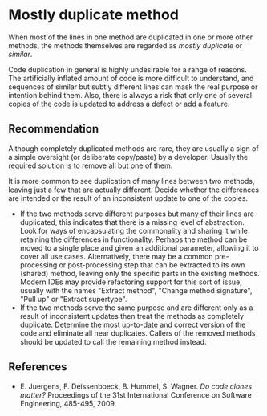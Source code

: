 # Mostly duplicate method
When most of the lines in one method are duplicated in one or more other methods, the methods themselves are regarded as *mostly duplicate* or *similar*.

Code duplication in general is highly undesirable for a range of reasons. The artificially inflated amount of code is more difficult to understand, and sequences of similar but subtly different lines can mask the real purpose or intention behind them. Also, there is always a risk that only one of several copies of the code is updated to address a defect or add a feature.


## Recommendation
Although completely duplicated methods are rare, they are usually a sign of a simple oversight (or deliberate copy/paste) by a developer. Usually the required solution is to remove all but one of them.

It is more common to see duplication of many lines between two methods, leaving just a few that are actually different. Decide whether the differences are intended or the result of an inconsistent update to one of the copies.

* If the two methods serve different purposes but many of their lines are duplicated, this indicates that there is a missing level of abstraction. Look for ways of encapsulating the commonality and sharing it while retaining the differences in functionality. Perhaps the method can be moved to a single place and given an additional parameter, allowing it to cover all use cases. Alternatively, there may be a common pre-processing or post-processing step that can be extracted to its own (shared) method, leaving only the specific parts in the existing methods. Modern IDEs may provide refactoring support for this sort of issue, usually with the names "Extract method", "Change method signature", "Pull up" or "Extract supertype".
* If the two methods serve the same purpose and are different only as a result of inconsistent updates then treat the methods as completely duplicate. Determine the most up-to-date and correct version of the code and eliminate all near duplicates. Callers of the removed methods should be updated to call the remaining method instead.

## References
* E. Juergens, F. Deissenboeck, B. Hummel, S. Wagner. *Do code clones matter?* Proceedings of the 31st International Conference on Software Engineering, 485-495, 2009.
